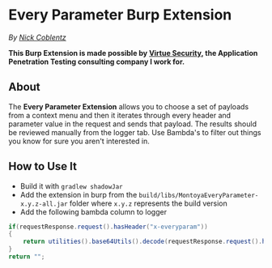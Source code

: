 # Every Parameter Burp Extension

_By [Nick Coblentz](https://www.linkedin.com/in/ncoblentz/)_

__This Burp Extension is made possible by [Virtue Security](https://www.virtuesecurity.com), the Application Penetration Testing consulting company I work for.__

## About

The __Every Parameter Extension__ allows you to choose a set of payloads from a context menu and then it iterates through every header and parameter value in the request and sends that payload. The results should be reviewed manually from the logger tab. Use Bambda's to filter out things you know for sure you aren't interested in.

## How to Use It

- Build it with `gradlew shadowJar`
- Add the extension in burp from the `build/libs/MontoyaEveryParameter-x.y.z-all.jar` folder where `x.y.z` represents the build version
- Add the following bambda column to logger
```java
if(requestResponse.request().hasHeader("x-everyparam"))
{
    return utilities().base64Utils().decode(requestResponse.request().headerValue("x-everyparam"), Base64DecodingOptions.URL);
}
return "";
```